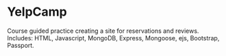 # YelpCamp
Course guided practice creating a site for reservations and reviews.
Includes: HTML, Javascript, MongoDB, Express, Mongoose, ejs, Bootstrap, Passport.
